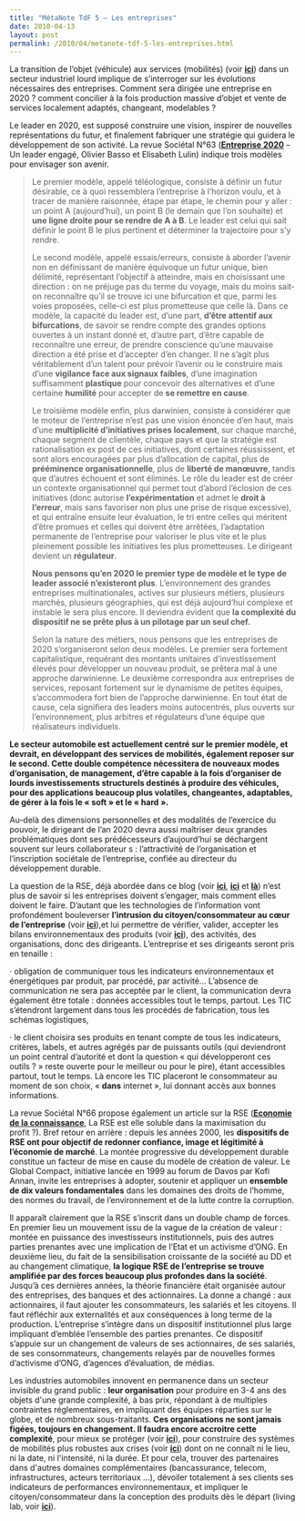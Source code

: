 ```yaml
---
title: "MétaNote TdF 5 – Les entreprises"
date: 2010-04-13
layout: post
permalink: /2010/04/metanote-tdf-5-les-entreprises.html
---
```


<p class="MsoNormal">La transition de l’objet (véhicule) aux services (mobilités) (voir <strong><a href="/2009/11/le-passage-de-lobjet-vehicule-aux-services-de-mobilite-une-chance.html" target="_blank" rel="noopener">ici</a></strong>) dans un secteur industriel lourd implique de s’interroger sur les évolutions nécessaires des entreprises. Comment sera dirigée une entreprise en 2020 ? comment concilier à la fois production massive d’objet et vente de services localement adaptés, changeant, modelables ?</p>
<p class="MsoNormal"><span style="text-decoration: none;">Le leader en 2020, est supposé construire une vision, inspirer de nouvelles représentations du futur, et finalement fabriquer une stratégie qui guidera le développement de son activité. La revue Sociétal N°63 (<strong><a href="http://www.societal.fr/acc_id/liens_accid.asp?cid=200963&ccodoper=3#" target="_blank" rel="noopener">Entreprise 2020</a></strong> – Un leader engagé, Olivier Basso et Elisabeth Lulin) indique trois modèles pour envisager son avenir.</span></p>
<!--more-->
<blockquote>
<p class="MsoNormal">Le premier modèle, appelé téléologique, consiste à définir un futur désirable, ce à quoi ressemblera l’entreprise à l’horizon voulu, et à tracer de manière raisonnée, étape par étape, le chemin pour y aller : un point A (aujourd’hui), un point B (le demain que l’on souhaite) et <strong>une ligne droite pour se rendre de A à B</strong>. Le leader est celui qui sait définir le point B le plus pertinent et déterminer la trajectoire pour s’y rendre.</p>
<p class="MsoNormal">Le second modèle, appelé essais/erreurs, consiste à aborder l’avenir non en définissant de manière équivoque un futur unique, bien délimité, représentant l’objectif à atteindre, mais en choisissant une direction : on ne préjuge pas du terme du voyage, mais du moins sait-on reconnaître qu’il se trouve ici une bifurcation et que, parmi les voies proposées, celle-ci est plus prometteuse que celle là. Dans ce modèle, la capacité du leader est, d’une part, <strong>d’être attentif aux bifurcations</strong>, de savoir se rendre compte des grandes options ouvertes à un instant donné et, d’autre part, d’être capable de reconnaître une erreur, de prendre conscience qu’une mauvaise direction a été prise et d’accepter d’en changer. Il ne s’agit plus véritablement d’un talent pour prévoir l’avenir ou le construire mais d’une <strong>vigilance face aux signaux faibles</strong>, d’une imagination suffisamment <strong>plastique</strong> pour concevoir des alternatives et d’une certaine <strong>humilité</strong> pour accepter de <strong>se remettre en cause</strong>.</p>
<p class="MsoNormal">Le troisième modèle enfin, plus darwinien, consiste à considérer que le moteur de l’entreprise n’est pas une vision énoncée d’en haut, mais d’une <strong>multiplicité d’initiatives prises localement</strong>, sur chaque marché, chaque segment de clientèle, chaque pays et que la stratégie est rationalisation ex post de ces initiatives, dont certaines réussissent, et sont alors encouragées par plus d’allocation de capital, plus de <strong>prééminence organisationnelle</strong>, plus de <strong>liberté de manœuvre</strong>, tandis que d’autres échouent et sont éliminés. Le rôle du leader est de créer un contexte organisationnel qui permet tout d’abord l’éclosion de ces initiatives (donc autorise <strong>l’expérimentation</strong> et admet le <strong>droit à l’erreur</strong>, mais sans favoriser non plus une prise de risque excessive), et qui entraîne ensuite leur évaluation, le tri entre celles qui méritent d’être promues et celles qui doivent être arrêtées, l’adaptation permanente de l’entreprise pour valoriser le plus vite et le plus pleinement possible les initiatives les plus prometteuses. Le dirigeant devient un <strong>régulateur</strong>.</p>
<p class="MsoNormal"><strong>Nous pensons qu’en 2020 le premier type de modèle et le type de leader associé n’existeront plus</strong>. L’environnement des grandes entreprises multinationales, actives sur plusieurs métiers, plusieurs marchés, plusieurs géographies, qui est déjà aujourd’hui complexe et instable le sera plus encore. Il deviendra évident que <strong>la complexité du dispositif ne se prête plus à un pilotage par un seul chef.</strong></p>
<p class="MsoNormal">Selon la nature des métiers, nous pensons que les entreprises de 2020 s’organiseront selon deux modèles. Le premier sera fortement capitalistique, requérant des montants unitaires d’investissement élevés pour développer un nouveau produit, se prêtera mal à une approche darwinienne. Le deuxième correspondra aux entreprises de services, reposant fortement sur le dynamisme de petites équipes, s’accommodera fort bien de l’approche darwinienne. En tout état de cause, cela signifiera des leaders moins autocentrés, plus ouverts sur l’environnement, plus arbitres et régulateurs d’une équipe que réalisateurs individuels.</p>
</blockquote>
<p class="MsoNormal"><strong>Le secteur automobile est actuellement centré sur le premier modèle, et devrait, en développant des services de mobilités, également reposer sur le second. Cette double compétence nécessitera de nouveaux modes d’organisation, de management, d’être capable à la fois d’organiser de lourds investissements structurels destinés à produire des véhicules, pour des applications beaucoup plus volatiles, changeantes, adaptables, de gérer à la fois le « soft » et le « hard ».</strong></p>
<p class="MsoNormal">Au-delà des dimensions personnelles et des modalités de l’exercice du pouvoir, le dirigeant de l’an 2020 devra aussi maîtriser deux grandes problématiques dont ses prédécesseurs d’aujourd’hui se déchargent souvent sur leurs collaborateur
s : l’attractivité de l’organisation et l’inscription sociétale de l’entreprise, confiée au directeur du développement durable.</p>
<p class="MsoNormal"><span style="text-decoration: none;">La question de la RSE, déjà abordée dans ce blog (voir <strong><span style="text-decoration: underline;"><a href="/2010/01/la-responsabilite-sociale-de-lentreprise-et-les-tic.html" target="_blank" rel="noopener">ici</a></span></strong>, <strong><a href="/2010/02/is-it-business-or-philanthropy-.html" target="_blank" rel="noopener">ici</a></strong> et <strong><span style="text-decoration: underline;"><a href="/2009/12/google-googles-comment-lacte-dachat-pourrait-etre-bouleverse.html" target="_blank" rel="noopener">là</a></span></strong>) n’est plus de savoir si les entreprises doivent s’engager, mais comment elles doivent le faire. D’autant que les technologies de l’information vont profondément bouleverser <strong>l’intrusion du citoyen/consommateur au cœur de l’entreprise</strong> (voir <strong><a href="/2010/01/le-telephone-te-guidera.html" target="_blank" rel="noopener">ici</a></strong>),et lui permettre de vérifier, valider, accepter les bilans environnementaux des produits (voir <strong><span style="text-decoration: underline;"><a href="/2010/01/quand-viendra-lheure-de-la-connaissance-des-emissions-reelles.html" target="_blank" rel="noopener">ici</a></span></strong>), des activités, des organisations, donc des dirigeants. L’entreprise et ses dirigeants seront pris en tenaille : </span></p>
<p class="MsoNormal">· <span dir="ltr">obligation de communiquer tous les indicateurs environnementaux et énergétiques par produit, par procédé, par activité… L’absence de communication ne sera pas acceptée par le client, la communication devra également être totale : données accessibles tout le temps, partout. Les TIC s’étendront largement dans tous les procédés de fabrication, tous les schémas logistiques,</span></p>
<p class="MsoNormal">· <span dir="ltr">le client choisira ses produits en tenant compte de tous les indicateurs, critères, labels, et autres agrégés par de puissants outils (qui deviendront un point central d’autorité et dont la question « qui développeront ces outils ? » reste ouverte pour le meilleur ou pour le pire), étant accessibles partout, tout le temps. Là encore les TIC placeront le consommateur au moment de son choix, « <strong>dans</strong> internet », lui donnant accès aux bonnes informations.</span></p>
<p class="MsoNormal">La revue Sociétal N°66 propose également un article sur la RSE (<strong><span style="text-decoration: underline;"><a href="http://www.societal.fr/acc_id/liens_accid.asp?cid=200966&ccodoper=3#" target="_blank" rel="noopener">Economie de la connaissance</a></span></strong>, La RSE est elle soluble dans la maximisation du profit ?). Bref retour en arrière : depuis les années 2000, les <strong>dispositifs de RSE ont pour objectif de redonner confiance, image et légitimité à l’économie de marché</strong>. La montée progressive du développement durable constitue un facteur de mise en cause du modèle de création de valeur. Le Global Compact, initiative lancée en 1999 au forum de Davos par Kofi Annan, invite les entreprises à adopter, soutenir et appliquer un <strong>ensemble de dix valeurs fondamentales</strong> dans les domaines des droits de l’homme, des normes du travail, de l’environnement et de la lutte contre la corruption.</p>
<p class="MsoNormal">Il apparaît clairement que la RSE s’inscrit dans un double champ de forces. En premier lieu un mouvement issu de la vague de la création de valeur : montée en puissance des investisseurs institutionnels, puis des autres parties prenantes avec une implication de l’Etat et un activisme d’ONG. En deuxième lieu, du fait de la sensibilisation croissante de la société au DD et au changement climatique, <strong>la logique RSE de l’entreprise se trouve amplifiée par des forces beaucoup plus profondes dans la société</strong>. Jusqu’à ces dernières années, la théorie financière était organisée autour des entreprises, des banques et des actionnaires. La donne a changé : aux actionnaires, il faut ajouter les consommateurs, les salariés et les citoyens. Il faut réfléchir aux externalités et aux conséquences à long terme de la production. L’entreprise s’intègre dans un dispositif institutionnel plus large impliquant d’emblée l’ensemble des parties prenantes. Ce dispositif s’appuie sur un changement de valeurs de ses actionnaires, de ses salariés, de ses consommateurs, changements relayés par de nouvelles formes d’activisme d’ONG, d’agences d’évaluation, de médias.</p>
<p class="MsoNormal">Les industries automobiles innovent en permanence dans un secteur invisible du grand public : <strong>leur organisation</strong> pour produire en 3-4 ans des objets d'une grande complexité, à bas prix, répondant à de multiples contraintes réglementaires, en impliquant des équipes réparties sur le globe, et de nombreux sous-traitants. <strong>Ces organisations ne sont jamais figées, toujours en changement. Il faudra encore accroitre cette complexité</strong>, pour mieux se protéger (voir <strong><a href="/2010/04/ce-que-lalliance-renaultdaimler-prefigure.html" target="_blank" rel="noopener">ici</a></strong>), pour construire des systèmes de mobilités plus robustes aux crises (voir <strong><a href="/2009/11/pour-une-mobilite-plus-robuste-aux-crises-a-venir.html" target="_blank" rel="noopener">ici</a></strong>) dont on ne connaît ni le lieu, ni la date, ni l'intensité, ni la durée. Et pour cela, trouver des partenaires dans d'autres domaines complémentaires (bancassurance, telecom, infrastructures, acteurs territoriaux ...), dévoiler totalement à ses clients ses indicateurs de performances environnementaux, et impliquer le citoyen/consommateur dans la conception des produits dès le départ (living lab, voir <strong><a href="http://www.openlivinglabs.eu/ict-usage-lab.html" target="_blank" rel="noopener">ici</a></strong>).</p>